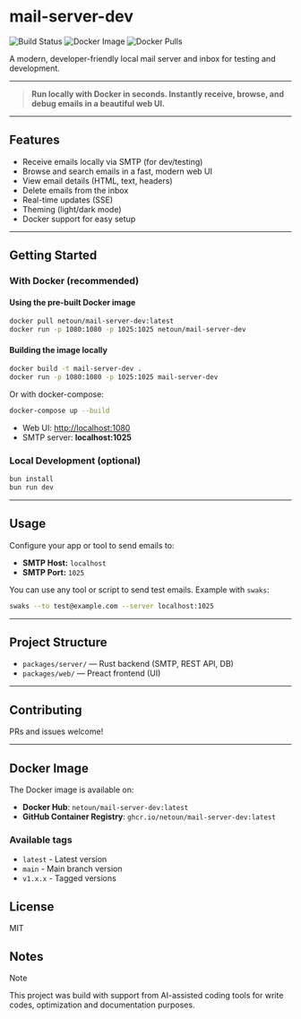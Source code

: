 # mail-server-dev

![Build Status](https://img.shields.io/github/actions/workflow/status/netoun/mail-server-dev/ci.yml?branch=main&style=flat-square)
![Docker Image](https://img.shields.io/docker/v/netoun/mail-server-dev?style=flat-square)
![Docker Pulls](https://img.shields.io/docker/pulls/netoun/mail-server-dev?style=flat-square)

A modern, developer-friendly local mail server and inbox for testing and development.

---

> **Run locally with Docker in seconds. Instantly receive, browse, and debug emails in a beautiful web UI.**

---

## Features

- Receive emails locally via SMTP (for dev/testing)
- Browse and search emails in a fast, modern web UI
- View email details (HTML, text, headers)
- Delete emails from the inbox
- Real-time updates (SSE)
- Theming (light/dark mode)
- Docker support for easy setup

---

## Getting Started

### With Docker (recommended)

#### Using the pre-built Docker image

```bash
docker pull netoun/mail-server-dev:latest
docker run -p 1080:1080 -p 1025:1025 netoun/mail-server-dev
```

#### Building the image locally

```bash
docker build -t mail-server-dev .
docker run -p 1080:1080 -p 1025:1025 mail-server-dev
```

Or with docker-compose:

```bash
docker-compose up --build
```

- Web UI: [http://localhost:1080](http://localhost:1080)
- SMTP server: **localhost:1025**

### Local Development (optional)

```bash
bun install
bun run dev
```

---

## Usage

Configure your app or tool to send emails to:

- **SMTP Host:** `localhost`
- **SMTP Port:** `1025`

You can use any tool or script to send test emails. Example with `swaks`:

```bash
swaks --to test@example.com --server localhost:1025
```

---

## Project Structure

- `packages/server/` — Rust backend (SMTP, REST API, DB)
- `packages/web/` — Preact frontend (UI)

---

## Contributing

PRs and issues welcome!

---

## Docker Image

The Docker image is available on:

- **Docker Hub**: `netoun/mail-server-dev:latest`
- **GitHub Container Registry**: `ghcr.io/netoun/mail-server-dev:latest`

### Available tags

- `latest` - Latest version
- `main` - Main branch version
- `v1.x.x` - Tagged versions

## License

MIT

## Notes

> [!NOTE]  
> This project was build with support from AI-assisted coding tools for write codes, optimization and documentation purposes.
